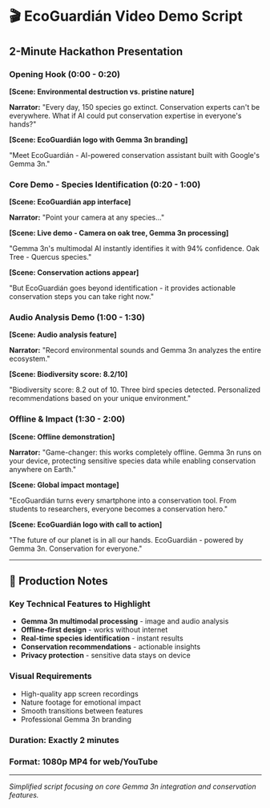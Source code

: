 # 🎬 EcoGuardián Video Demo Script
## 2-Minute Hackathon Presentation

### **Opening Hook (0:00 - 0:20)**

**[Scene: Environmental destruction vs. pristine nature]**

**Narrator:**
"Every day, 150 species go extinct. Conservation experts can't be everywhere. What if AI could put conservation expertise in everyone's hands?"

**[Scene: EcoGuardián logo with Gemma 3n branding]**

"Meet EcoGuardián - AI-powered conservation assistant built with Google's Gemma 3n."

### **Core Demo - Species Identification (0:20 - 1:00)**

**[Scene: EcoGuardián app interface]**

**Narrator:**
"Point your camera at any species..."

**[Scene: Live demo - Camera on oak tree, Gemma 3n processing]**

"Gemma 3n's multimodal AI instantly identifies it with 94% confidence. Oak Tree - Quercus species."

**[Scene: Conservation actions appear]**

"But EcoGuardián goes beyond identification - it provides actionable conservation steps you can take right now."

### **Audio Analysis Demo (1:00 - 1:30)**

**[Scene: Audio analysis feature]**

**Narrator:**
"Record environmental sounds and Gemma 3n analyzes the entire ecosystem."

**[Scene: Biodiversity score: 8.2/10]**

"Biodiversity score: 8.2 out of 10. Three bird species detected. Personalized recommendations based on your unique environment."

### **Offline & Impact (1:30 - 2:00)**

**[Scene: Offline demonstration]**

**Narrator:**
"Game-changer: this works completely offline. Gemma 3n runs on your device, protecting sensitive species data while enabling conservation anywhere on Earth."

**[Scene: Global impact montage]**

"EcoGuardián turns every smartphone into a conservation tool. From students to researchers, everyone becomes a conservation hero."

**[Scene: EcoGuardián logo with call to action]**

"The future of our planet is in all our hands. EcoGuardián - powered by Gemma 3n. Conservation for everyone."

---

## 🎥 Production Notes

### **Key Technical Features to Highlight**
- **Gemma 3n multimodal processing** - image and audio analysis
- **Offline-first design** - works without internet
- **Real-time species identification** - instant results
- **Conservation recommendations** - actionable insights
- **Privacy protection** - sensitive data stays on device

### **Visual Requirements**
- High-quality app screen recordings
- Nature footage for emotional impact
- Smooth transitions between features
- Professional Gemma 3n branding

### **Duration**: Exactly 2 minutes
### **Format**: 1080p MP4 for web/YouTube

---

*Simplified script focusing on core Gemma 3n integration and conservation features.*